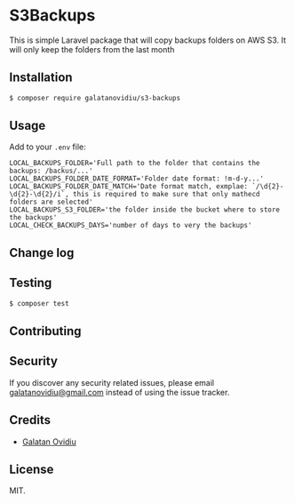 # S3Backups

This is simple Laravel package that will copy backups folders on AWS S3. It will only keep the folders from the last month 

## Installation

``` bash
$ composer require galatanovidiu/s3-backups
```

## Usage

Add to your `.env` file:

```dotenv
LOCAL_BACKUPS_FOLDER='Full path to the folder that contains the backups: /backus/...'
LOCAL_BACKUPS_FOLDER_DATE_FORMAT='Folder date format: !m-d-y...'
LOCAL_BACKUPS_FOLDER_DATE_MATCH='Date format match, exmplae: `/\d{2}-\d{2}-\d{2}/i`, this is required to make sure that only mathecd folders are selected'
LOCAL_BACKUPS_S3_FOLDER='the folder inside the bucket where to store the backups'
LOCAL_CHECK_BACKUPS_DAYS='number of days to very the backups'
```

## Change log


## Testing

``` bash
$ composer test
```

## Contributing


## Security

If you discover any security related issues, please email galatanovidiu@gmail.com instead of using the issue tracker.

## Credits

- [Galatan Ovidiu](https://rogio.com)

## License

MIT. 

